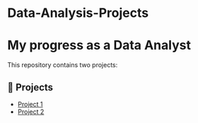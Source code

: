 # Data-Analysis-Projects
# My progress as a Data Analyst

This repository contains two projects:

## 🔗 Projects

- [Project 1](https://github.com/Ahrrisone/Data-Analysis-Projects/blob/main/nmdpra%20representations/readme.md)
- [Project 2](./project2/README.md)
